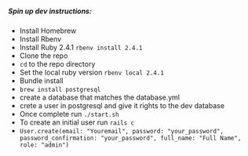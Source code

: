 ##### Spin up dev instructions:

* Install Homebrew
* Install Rbenv
* Install Ruby 2.4.1 `rbenv install 2.4.1`
* Clone the repo
* `cd` to the repo directory
* Set the local ruby version `rbenv local 2.4.1`
* Bundle install
* `brew install postgresql`
* create a database that matches the database.yml
* crete a user in postgresql and give it rights to the dev database
* Once complete run `./start.sh`
* To create an initial user run `rails c`
* `User.create(email: "Youremail", password: "your_password", password_confirmation: "your_password", full_name: "Full Name", role: "admin")`
